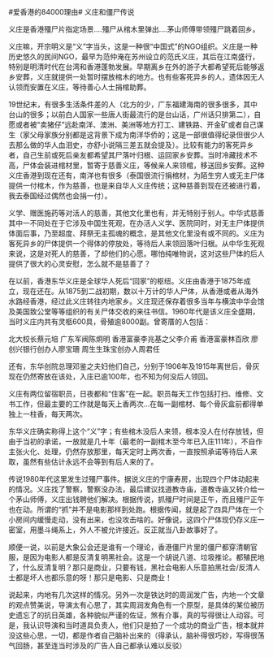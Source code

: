 #爱香港的84000理由# 义庄和僵尸传说

义庄是香港殭尸片指定场景….殭尸从棺木里弹出….茅山师傅带领殭尸跳着回乡。

义庄嘛，开宗明义是“义”字当头，这是一种很“中国式”的NGO组织。义庄是一种历史悠久的民间NGO，最早为范仲淹在苏州设立的范氏义庄，其后在江南盛行，特别是明清时代在台湾和香港蓬勃发展。早期离乡在外的游子大都希望死后能够返乡安葬，义庄就提供一处暂时摆放棺木的地方。也有些客死异乡的人，遗体因无人认领而安置在义庄，等待善心人士捐棺助葬。

19世纪末，有很多生活条件差的人（北方的少，广东福建海南的很多很多，其中台山的很多；以前白人国家一些唐人街最流行的是台山话，广州话只排第二），自愿或者被“卖猪仔”远赴南洋、澳洲、美洲等地方打工、建铁路、开金矿或者自己谋生（家父母家族分别都是这背景下成为南洋华侨的；这是一部很值得纪录但很少人去那么做的华人血泪史，亦舒小说隔三差五就会提及）。比较有能力的客死异乡者，自己生前或死后亲友都希望其尸落叶归根、运回家乡安葬。当时冷藏技术不高，尸体会装进棺材里，暂寄于慈善义庄，等候亲人来领棺，移送回乡安葬。这种义庄香港到现在还有，南洋也有很多（泰国很流行捐棺材，为陌生穷人或无主尸体提供一付棺木，作为慈善，也是来自华人义庄传统；这种慈善到现在还被进行着，我去泰国经过偶然也会捐一付）。

义学、赠医施药等对活人的慈善，其他文化里也有，并无特别于别人。中华式慈善其中一不同处在于它涉及中国生死观，在办活人义学、医院同时，对无主尸体提供体面后事，乃至超度、拜祭无主孤魂的概念，是其他文化里没有或不同的。义庄为客死异乡的尸体提供一个得体的停放处，等待后人来领回落叶归根。从中华生死观来说，这是对死人的慈善，了却他们的心愿。哪怕纯唯物说，这对这些尸体的后人提供了很大的心灵安慰，怎么就不是慈善了？

在以前，香港东华义庄是全球华人死后“回家”的枢纽。义庄由香港于1875年成立，现在还在。从1875到二战初期，数以十万计的华人尸体，从香港或者从海外水路经香港，经过此义庄转往内地家乡。义庄现还保存着很多当年与横滨中华会馆及美国致公堂等等组织的有关尸体交收的来往书信。1960年代是该义庄全盛期，当时义庄内共有灵柩600具，骨殖逾8000副。曾寄厝的人包括：

北大校长蔡元培
广东军阀陈炯明
香港富豪李兆基之父李介甫
香港富豪林百欣
廖创兴银行创办人廖宝珊
周生生珠宝创办人周君任

还有，东华创院总理邓鉴之夫妇他们自己，分别于1906年及1915年离世后，骨灰现在仍然寄放在该处，入庄已逾100年，也不知为何没后人领回。

义庄有两位留宿职员，日夜都和“住客”在一起。职员每天工作包括打扫、维修、文书工作，但最主要的工作就是每天上香两次…在每一副棺材、每个骨灰盒前都得单独上一柱香，每天两次。

东华义庄确实称得上这个“义”字；有些棺木没后人来领，根本没人在付存放钱，但由于当初的承诺，一放就是几十年（最老的一副棺木至今年已入庄111年），不自作主张火化、处理，仍然存放那里，每天定时上两次香，一直按照承诺等待后人来取，虽然有些估计永远不会等到有后人来的了。

传说1980年代这里发生过殭尸事件。据说义庄的宁康寿房，出现四个尸体动起来的情况。义庄找了警察，警察没办法，最后建议找道教寺庙，道教寺庙又转介给一个茅山师傅，义庄出钱聘他们解决。根据传说，抓殭尸时间是正午，而且殭尸正午也在动。所谓的“抓”并不是电影那样到处跑。根据传闻，就是起了四具尸体在一个小房间内缓慢走动，没有出来，也没攻击啥的。好像说，这四个尸体现仍存义庄一密室，用墨斗绳系上，外人不被允许接近。反正就当八卦故事好了。

顺便一说，以前是大象公会还是谁有一个理论，香港僵尸片里的僵尸都穿清朝官服，是因为电影人都是反清复明黑社会。这是一个胡说八道、垃圾推论。都殖民地了，什么反清复明？那只是商业，只要有钱，黑社会电影人乐意拍黑社会/反清人士都是坏人也都乐意的呀！那只是电影、只是商业！

说起来，内地有几次这样的情况。另外一次是铁达时的周润发广告，内地一个文章的观点赞美说，导演太有心思了，其实周润发角色有一个原型，是具体的某位被历史遗忘了的抗日英雄，各种貌似严谨的佐证，煞有介事，真的写得很让人动容。可是，我认识导演和当时道具负责人，他们只是拍了一个成功的商业广告，根本就并没这些心思，一切，都是作者自己脑补出来的（得承认，脑补得很巧妙，写得很荡气回肠，甚至连当时涉及的广告人自己都承认难以反驳）

